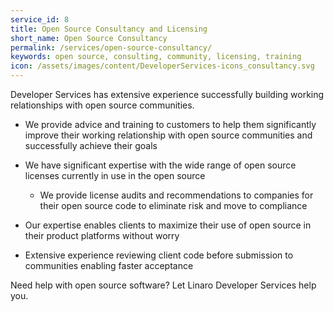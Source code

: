 ```yaml
---
service_id: 8
title: Open Source Consultancy and Licensing
short_name: Open Source Consultancy
permalink: /services/open-source-consultancy/
keywords: open source, consulting, community, licensing, training
icon: /assets/images/content/DeveloperServices-icons_consultancy.svg
---
```

Developer Services has extensive experience successfully building working relationships with open source communities.

- We provide advice and training to customers to help them significantly improve their working relationship with open source communities and successfully achieve their goals

- We have significant expertise with the wide range of open source licenses currently in use in the open source
    - We provide license audits and recommendations to companies for their open source code to eliminate risk and move to compliance

- Our expertise enables clients to maximize their use of open source in their product platforms without worry
- Extensive experience reviewing client code before submission to communities enabling faster acceptance

Need help with open source software?  Let Linaro Developer Services help you.
